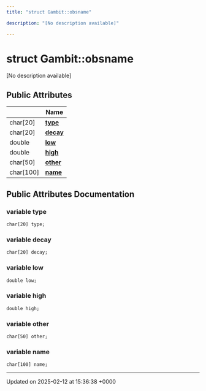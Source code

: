 ```yaml
---
title: "struct Gambit::obsname"

description: "[No description available]"

---
```


# struct Gambit::obsname



[No description available]

## Public Attributes

|                | Name           |
| -------------- | -------------- |
| char[20] | **[type](/documentation/code/classes/structgambit_1_1obsname/#variable-type)**  |
| char[20] | **[decay](/documentation/code/classes/structgambit_1_1obsname/#variable-decay)**  |
| double | **[low](/documentation/code/classes/structgambit_1_1obsname/#variable-low)**  |
| double | **[high](/documentation/code/classes/structgambit_1_1obsname/#variable-high)**  |
| char[50] | **[other](/documentation/code/classes/structgambit_1_1obsname/#variable-other)**  |
| char[100] | **[name](/documentation/code/classes/structgambit_1_1obsname/#variable-name)**  |

## Public Attributes Documentation

### variable type

```
char[20] type;
```


### variable decay

```
char[20] decay;
```


### variable low

```
double low;
```


### variable high

```
double high;
```


### variable other

```
char[50] other;
```


### variable name

```
char[100] name;
```


-------------------------------

Updated on 2025-02-12 at 15:36:38 +0000